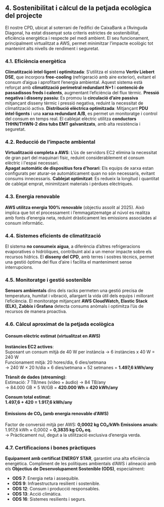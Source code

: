 ## 4. Sostenibilitat i càlcul de la petjada ecològica del projecte

El nostre CPD, ubicat al soterrani de l’edifici de CaixaBank a l’Avinguda Diagonal, ha estat dissenyat sota criteris estrictes de sostenibilitat, eficiència energètica i respecte pel medi ambient. El seu funcionament, principalment virtualitzat a AWS, permet minimitzar l’impacte ecològic tot mantenint alts nivells de rendiment i seguretat.

### 4.1. Eficiència energètica

**Climatització intel·ligent i optimitzada**: S’utilitza el sistema **Vertiv Liebert DSE**, que incorpora **free-cooling** (refrigeració amb aire exterior), evitant el consum d’aigua i aprofitant l’energia ambiental. Aquest sistema està reforçat amb **climatització perimetral redundant N+1** i **contenció de passadissos freds i calents**, augmentant l’eficiència del flux tèrmic.
**Pressió negativa i disseny passiu**: Es promou la **circulació d’aire passiva** mitjançant disseny tèrmic i pressió negativa, reduint la necessitat de climatització activa.
**Distribució elèctrica optimitzada**: Mitjançant **PDU intel·ligents** i una **xarxa redundant A/B**, es permet un monitoratge i control del consum en temps real. El cablejat elèctric utilitza **conductors THHN/THWN-2 dins tubs EMT galvanitzats**, amb alta resistència i seguretat.

### 4.2. Reducció de l’impacte ambiental

**Virtualització completa a AWS**: L’ús de servidors EC2 elimina la necessitat de gran part del maquinari físic, reduint considerablement el consum elèctric i l'espai necessari.  
**Apagat automàtic de dispositius fora d’horari**: Els equips de xarxa estan configurats per aturar-se automàticament quan no són necessaris, evitant consums innecessaris.
**Cablejat optimitzat**: Es redueix la longitud i quantitat de cablejat emprat, minimitzant materials i pèrdues elèctriques.

### 4.3. Energia renovable

**AWS utilitza energia 100% renovable** (objectiu assolit al 2025). Això implica que tot el processament i l’emmagatzematge al núvol es realitza amb fonts d’energia neta, reduint dràsticament les emissions associades al consum informàtic.

### 4.4. Sistemes eficients de climatització

El sistema **no consumeix aigua**, a diferència d’altres refrigeracions evaporatives o hidròliques, contribuint així a un menor impacte sobre els recursos hídrics.
El **disseny del CPD**, amb terres i sostres tècnics, permet una gestió òptima del flux d’aire i facilita el manteniment sense interrupcions.

### 4.5. Monitoratge i gestió sostenible

**Sensors ambientals** dins dels racks permeten una gestió precisa de temperatura, humitat i vibració, allargant la vida útil dels equips i millorant l’eficiència.
El monitoratge mitjançant **AWS CloudWatch, Elastic Stack (ELK), Zabbix i Grafana** detecta consums anòmals i optimitza l’ús de recursos de manera proactiva.

### 4.6. Càlcul aproximat de la petjada ecològica

#### Consum elèctric estimat (virtualitzat en AWS)

**Instàncies EC2 actives**:  
  Suposant un consum mitjà de 40 W per instància → 6 instàncies x 40 W = 240 W  
  Funcionament mitjà: 20 hores/dia, 6 dies/setmana  
  → 240 W × 20 h/dia × 6 dies/setmana × 52 setmanes = **1.497,6 kWh/any**

**Trànsit de dades (streaming)**:  
  Estimació: 7 TB/mes (vídeo + àudio) → 84 TB/any  
  → 84.000 GB × 5 W/GB = **420.000 Wh = 420 kWh/any**

**Consum total estimat**:  
  **1.497,6 + 420 = 1.917,6 kWh/any**

#### Emissions de CO₂ (amb energia renovable d’AWS)

Factor de conversió mitjà per AWS: **0,0002 kg CO₂/kWh**
**Emissions anuals**: 1.917,6 kWh × 0,0002 = **0,3835 kg CO₂ eq.**  
  → Pràcticament nul, degut a la utilització exclusiva d’energia verda.

### 4.7. Certificacions i bones pràctiques

**Equipament amb certificat ENERGY STAR**, garantint una alta eficiència energètica.
Compliment de les polítiques ambientals d’AWS i alineació amb els **Objectius de Desenvolupament Sostenible (ODS)**, especialment:
  - **ODS 7**: Energia neta i assequible.
  - **ODS 9**: Infraestructura resilient i sostenible.
  - **ODS 12**: Consum i producció responsables.
  - **ODS 13**: Acció climàtica.
  - **ODS 16**: Sistemes resilients i segurs.
